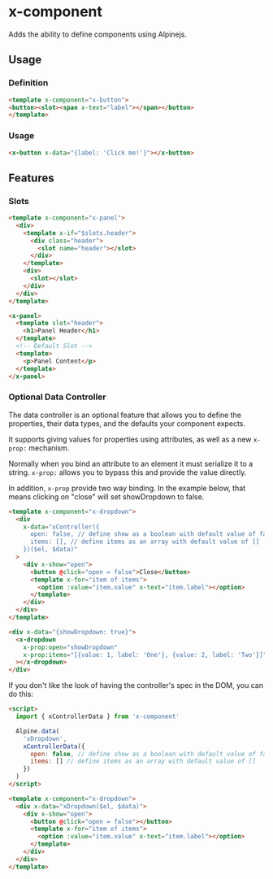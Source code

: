 # x-component

Adds the ability to define components using Alpinejs.

## Usage

### Definition

```html
<template x-component="x-button">
<button><slot><span x-text="label"></span></button>
</template>
```

### Usage

```html
<x-button x-data="{label: 'Click me!'}"></x-button>
```

## Features

### Slots

```html
<template x-component="x-panel">
  <div>
    <template x-if="$slots.header">
      <div class="header">
        <slot name="header"></slot>
      </div>
    </template>
    <div>
      <slot></slot>
    </div>
  </div>
</template>

<x-panel>
  <template slot="header">
    <h1>Panel Header</h1>
  </template>
  <!-- Default Slot -->
  <template>
    <p>Panel Content</p>
  </template>
</x-panel>
```

### Optional Data Controller

The data controller is an optional feature that allows you to define the properties, their data types, and the defaults your component expects.

It supports giving values for properties using attributes, as well as a new `x-prop:` mechanism.

Normally when you bind an attribute to an element it must serialize it to a string. `x-prop:` allows you to bypass this and provide the value directly.

In addition, `x-prop` provide two way binding. In the example below, that means clicking on "close" will set showDropdown to false.

```html
<template x-component="x-dropdown">
  <div
    x-data="xController({
      open: false, // define show as a boolean with default value of false
      items: [], // define items as an array with default value of []
    })($el, $data)"
  >
    <div x-show="open">
      <button @click="open = false">Close</button>
      <template x-for="item of items">
        <option :value="item.value" x-text="item.label"></option>
      </template>
    </div>
  </div>
</template>

<div x-data="{showDropdown: true}">
  <x-dropdown
    x-prop:open="showDropdown"
    x-prop:items="[{value: 1, label: 'One'}, {value: 2, label: 'Two'}]"
  ></x-dropdown>
</div>
```

If you don't like the look of having the controller's spec in the DOM, you can do this:

```html
<script>
  import { xControllerData } from 'x-component'

  Alpine.data(
    'xDropdown',
    xControllerData({
      open: false, // define show as a boolean with default value of false
      items: [] // define items as an array with default value of []
    })
  )
</script>

<template x-component="x-dropdown">
  <div x-data="xDropdown($el, $data)">
    <div x-show="open">
      <button @click="open = false"></button>
      <template x-for="item of items">
        <option :value="item.value" x-text="item.label"></option>
      </template>
    </div>
  </div>
</template>
```
